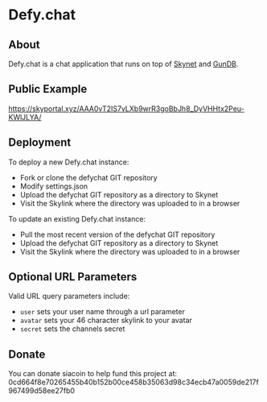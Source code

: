 # Defy.chat

## About

Defy.chat is a chat application that runs on top of [Skynet](https://github.com/NebulousLabs/skynet-webportal) and [GunDB](https://gun.eco/).

## Public Example

https://skyportal.xyz/AAA0vT2IS7vLXb9wrR3goBbJh8_DyVHHtx2Peu-KWlJLYA/

## Deployment

To deploy a new Defy.chat instance:

  * Fork or clone the defychat GIT repository
  * Modify settings.json
  * Upload the defychat GIT repository as a directory to Skynet
  * Visit the Skylink where the directory was uploaded to in a browser

To update an existing Defy.chat instance:

  * Pull the most recent version of the defychat GIT repository
  * Upload the defychat GIT repository as a directory to Skynet
  * Visit the Skylink where the directory was uploaded to in a browser

## Optional URL Parameters

Valid URL query parameters include:
  * `user` sets your user name through a url parameter
  * `avatar` sets your 46 character skylink to your avatar
  * `secret` sets the channels secret

## Donate 
You can donate siacoin to help fund this project at: 0cd664f8e70265455b40b152b00ce458b35063d98c34ecb47a0059de217f967499d58ee27fb0
